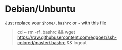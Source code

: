 Debian/Unbuntu
=======
Just replace your <code>$home/.bashrc</code> or <code>~</code> with this file
> cd ~
> rm -rf .bashrc && wget https://raw.githubusercontent.com/eggoez/ssh-colored/master/.bashrc && logout

